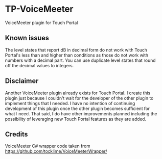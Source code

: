 # TP-VoiceMeeter
VoiceMeeter plugin for Touch Portal

## Known issues
The level states that report dB in decimal form do not work with Touch Portal's less than and higher than conditions as those do not work with numbers with a decimal part. You can use duplicate level states that round off the decimal values to integers.

## Disclaimer
Another VoiceMeeter plugin already exists for Touch Portal. I create this plugin just because I couldn't wait for the developer of the other plugin to implement things that I needed. I have no intention of continuing development of this plugin once the other plugin becomes sufficient for what I need. That said, I do have other improvements planned including the possibility of leveraging new Touch Portal features as they are added.

## Credits
VoiceMeeter C# wrapper code taken from https://github.com/tocklime/VoiceMeeterWrapper/
